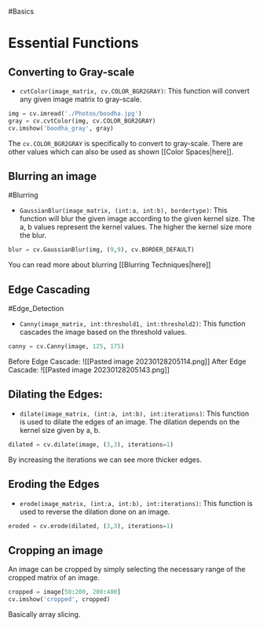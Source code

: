 #Basics 
# Essential Functions
## Converting to Gray-scale
- `cvtColor(image_matrix, cv.COLOR_BGR2GRAY)`: This function will convert any given image matrix to gray-scale.
```python
img = cv.imread('./Photos/boodha.jpg')
gray = cv.cvtColor(img, cv.COLOR_BGR2GRAY)
cv.imshow('boodha_gray', gray)
```
The `cv.COLOR_BGR2GRAY` is specifically to convert to gray-scale. There are other values which can also be used as shown [[Color Spaces|here]].
## Blurring an image
#Blurring
- `GaussianBlur(image_matrix, (int:a, int:b), bordertype)`: This function will blur the given image according to the given kernel size. The a, b values represent the kernel values. The higher the kernel size more the blur.
```python
blur = cv.GaussianBlur(img, (9,9), cv.BORDER_DEFAULT)
```
You can read more about blurring [[Blurring Techniques|here]]
## Edge Cascading
#Edge_Detection 
- `Canny(image_matrix, int:threshold1, int:threshold2)`: This function cascades the image based on the threshold values.
```python
canny = cv.Canny(image, 125, 175)
```
Before Edge Cascade:
![[Pasted image 20230128205114.png]]
After Edge Cascade:
![[Pasted image 20230128205143.png]]
## Dilating the Edges:
- `dilate(image_matrix, (int:a, int:b), int:iterations)`: This function is used to dilate the edges of an image. The dilation depends on the kernel size given by a, b. 
```python
dilated = cv.dilate(image, (3,3), iterations=1)
```
By increasing the iterations we can see more thicker edges.
## Eroding the Edges
- `erode(image_matrix, (int:a, int:b), int:iterations)`: This function is used to reverse the dilation done on an image.
 ```python
eroded = cv.erode(dilated, (3,3), iterations=1)
```
## Cropping an image
An image can be cropped by simply selecting the necessary range of the cropped matrix of an image.
```python
cropped = image[50:200, 200:400]
cv.imshow('cropped', cropped)
```
Basically array slicing.